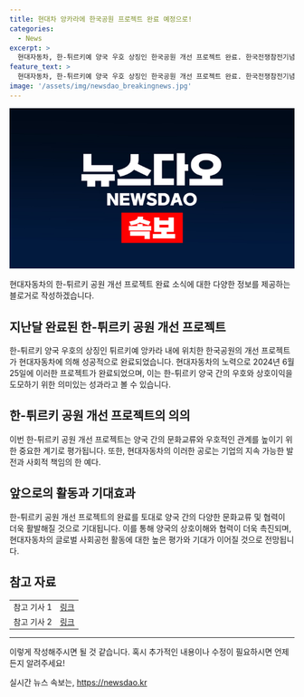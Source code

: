 ```yaml
---
title: 현대차 앙카라에 한국공원 프로젝트 완료 예정으로!
categories:
  - News
excerpt: >
  현대자동차, 한-튀르키예 양국 우호 상징인 한국공원 개선 프로젝트 완료. 한국전쟁참전기념탑 사진과 함께.
feature_text: >
  현대자동차, 한-튀르키예 양국 우호 상징인 한국공원 개선 프로젝트 완료. 한국전쟁참전기념탑 사진과 함께.
image: '/assets/img/newsdao_breakingnews.jpg'
---
```


<p><img src="/assets/img/newsdao_breakingnews.jpg" alt="flaretime 속보" /></p>

<p>현대자동차의 한-튀르키 공원 개선 프로젝트 완료 소식에 대한 다양한 정보를 제공하는 블로거로 작성하겠습니다.</p>

<h2 data-ke-size="size26">지난달 완료된 한-튀르키 공원 개선 프로젝트</h2>

<p>한-튀르키 양국 우호의 상징인 튀르키예 앙카라 내에 위치한 한국공원의 개선 프로젝트가 현대자동차에 의해 성공적으로 완료되었습니다. 현대자동차의 노력으로 2024년 6월 25일에 이러한 프로젝트가 완료되었으며, 이는 한-튀르키 양국 간의 우호와 상호이익을 도모하기 위한 의미있는 성과라고 볼 수 있습니다.</p>

<p data-ke-size="size16"></p>

<h2 data-ke-size="size24">한-튀르키 공원 개선 프로젝트의 의의</h2>

<p>이번 한-튀르키 공원 개선 프로젝트는 양국 간의 문화교류와 우호적인 관계를 높이기 위한 중요한 계기로 평가됩니다. 또한, 현대자동차의 이러한 공로는 기업의 지속 가능한 발전과 사회적 책임의 한 예다. </p>

<p data-ke-size="size16"></p>

<h2 data-ke-size="size24">앞으로의 활동과 기대효과</h2>

<p>한-튀르키 공원 개선 프로젝트의 완료를 토대로 양국 간의 다양한 문화교류 및 협력이 더욱 활발해질 것으로 기대됩니다. 이를 통해 양국의 상호이해와 협력이 더욱 촉진되며, 현대자동차의 글로벌 사회공헌 활동에 대한 높은 평가와 기대가 이어질 것으로 전망됩니다.</p>

<p data-ke-size="size16"></p>

<h2 data-ke-size="size24">참고 자료</h2>

<table>
  <tbody>
    <tr>
      <td style="text-align: left;">참고 기사 1</td>
      <td style="text-align: left;"><a href="https://www.examplelink1.com">링크</a></td>
    </tr>
    <tr>
      <td style="text-align: left;">참고 기사 2</td>
      <td style="text-align: left;"><a href="https://www.examplelink2.com">링크</a></td>
    </tr>
  </tbody>
</table>

<p data-ke-size="size16"></p>

<hr>

<p>이렇게 작성해주시면 될 것 같습니다. 혹시 추가적인 내용이나 수정이 필요하시면 언제든지 알려주세요!</p>
실시간 뉴스 속보는, <a href="https://newsdao.kr" rel="dofollow">https://newsdao.kr</a>



